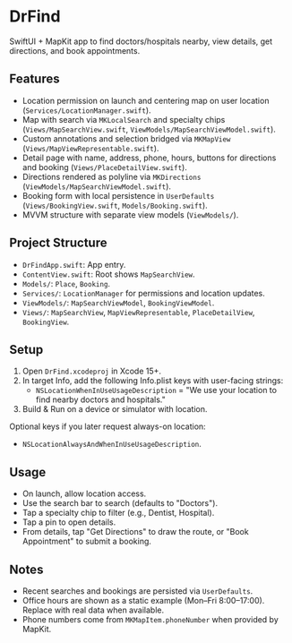 # DrFind

SwiftUI + MapKit app to find doctors/hospitals nearby, view details, get directions, and book appointments.

## Features
- Location permission on launch and centering map on user location (`Services/LocationManager.swift`).
- Map with search via `MKLocalSearch` and specialty chips (`Views/MapSearchView.swift`, `ViewModels/MapSearchViewModel.swift`).
- Custom annotations and selection bridged via `MKMapView` (`Views/MapViewRepresentable.swift`).
- Detail page with name, address, phone, hours, buttons for directions and booking (`Views/PlaceDetailView.swift`).
- Directions rendered as polyline via `MKDirections` (`ViewModels/MapSearchViewModel.swift`).
- Booking form with local persistence in `UserDefaults` (`Views/BookingView.swift`, `Models/Booking.swift`).
- MVVM structure with separate view models (`ViewModels/`).

## Project Structure
- `DrFindApp.swift`: App entry.
- `ContentView.swift`: Root shows `MapSearchView`.
- `Models/`: `Place`, `Booking`.
- `Services/`: `LocationManager` for permissions and location updates.
- `ViewModels/`: `MapSearchViewModel`, `BookingViewModel`.
- `Views/`: `MapSearchView`, `MapViewRepresentable`, `PlaceDetailView`, `BookingView`.

## Setup
1. Open `DrFind.xcodeproj` in Xcode 15+.
2. In target Info, add the following Info.plist keys with user-facing strings:
   - `NSLocationWhenInUseUsageDescription` = "We use your location to find nearby doctors and hospitals."
3. Build & Run on a device or simulator with location.

Optional keys if you later request always-on location:
- `NSLocationAlwaysAndWhenInUseUsageDescription`.

## Usage
- On launch, allow location access.
- Use the search bar to search (defaults to "Doctors").
- Tap a specialty chip to filter (e.g., Dentist, Hospital).
- Tap a pin to open details.
- From details, tap "Get Directions" to draw the route, or "Book Appointment" to submit a booking.

## Notes
- Recent searches and bookings are persisted via `UserDefaults`.
- Office hours are shown as a static example (Mon–Fri 8:00–17:00). Replace with real data when available.
- Phone numbers come from `MKMapItem.phoneNumber` when provided by MapKit.
